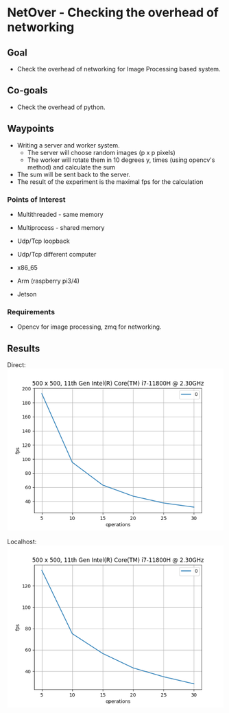 # NetOver - Checking the overhead of networking

## Goal

* Check the overhead of networking for Image Processing based system.

## Co-goals 

* Check the overhead of python.
  
## Waypoints

* Writing a server and worker system. 
  * The server will choose random images (p x p pixels)
  * The worker will rotate them in 10 degrees y, times (using opencv's method) and calculate the sum
* The sum will be sent back to the server.
* The result of the experiment is the maximal fps for the calculation

### Points of Interest

* Multithreaded - same memory
* Multiprocess - shared memory
* Udp/Tcp loopback
* Udp/Tcp different computer

* x86_65
* Arm (raspberry pi3/4)
* Jetson

### Requirements

* Opencv for image processing, zmq for networking.

## Results

Direct:
![direct1](images/direct1.png)

Localhost:
![localhost](images/localhost.png)
